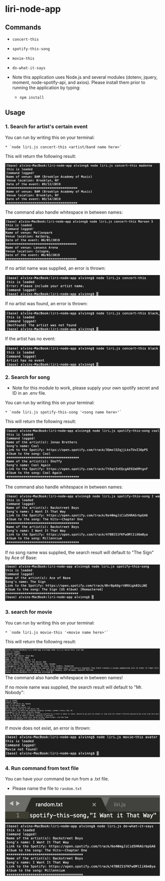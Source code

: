 # liri-node-app

## Commands

   * `concert-this`

   * `spotify-this-song`

   * `movie-this`

   * `do-what-it-says`

* Note this application uses Node.js and several modules (dotenv, jquery, moment, node-spotify-api, and axios). Please install them prior to running the application by typing:

	* `npm install`

##  Usage

### 1. Search for artist's certain event

You can run by writing this on your terminal: 

	* `node liri.js concert-this <artist/band name here>`

This will return the following result: 

![Result](image/Concert.png)

The command also handle whitespace in between names:

![Result](image/maroon.png)

If no artist name was supplied, an error is thrown:

![Result](image/NoArtist.png)

If no artist was found, an error is thrown:

![Result](image/NotFound.png)

If the artist has no event:

![Result](image/NoEvent.png)

### 2. Search for song

* Note for this module to work, please supply your own spotify secret and ID in an .env file.

You can run by writing this on your terminal: 

	* `node liri.js spotify-this-song '<song name here>'`

This will return the following result:

![Result](image/Spotify.png)

The command also handle whitespace in between names:

![Result](image/SpotifySpace.png)

If no song name was supplied, the search result will default to "The Sign" by Ace of Base:

![Result](image/NoSong.png)

### 3. search for movie

You can run by writing this on your terminal: 

	* `node liri.js movie-this '<movie name here>'`

This will return the following result:

![Result](image/Movie.png)
The command also handle whitespace in between names!

If no movie name was supplied, the search result will default to "Mr. Nobody":

![Result](image/NoMovie.png)

If movie does not exist, an error is thrown:

![Result](image/MovieNotFound.png)

### 4. Run command from text file

You can have your command be run from a .txt file. 

* Please name the file to `random.txt`

![Result](image/txt.png)
![Result](image/do.png)
